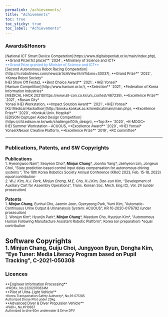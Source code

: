 ```yaml
---
permalink: /achievements/
title: "Achivements"
toc: true
toc_sticky: true
toc_label: "Achievements"
---
```

### Awards&Honors
<span style="font-size:0.8em;">
[National ICT Smart Device Competetion](https://www.digitalopenlab.or.kr/main/index.php), **Grand Prize(1st place)** `2024`, *Ministery of Science and ICT*<br>
<span style="color:#4993FE">**Grand Prize granted by Minister of Science and ICT**</span>
</span>
<br>
<span style="font-size:0.8em;">
[Second Autonomous Robot Racing Competetion](http://m.irobotnews.com/news/articleView.html?idxno=30037), **Grand Prize** `2022`, *Korea Robot Society*
</span>
<br>
<span style="font-size:0.8em;">
IHEI Show Off Festa2, **Best Choice Award** `2021`, *IHEI Yonsei*
</span>
<br>
<span style="font-size:0.8em;">
[Hanium Competition](http://www.hanium.or.kr/), **Selection** `2021`, *Federation of Korea Information Industries*
</span>
<br>
<span style="font-size:0.8em;">
[MEDICAL HACK 2021](https://www.all-con.co.kr/uni_contest/467239), **Excellence Prize** `2021`, *Busan City*
</span>
<br>
<span style="font-size:0.8em;">
Yonsei IHEI Workstation, **Impact Solution Award** `2021`, *IHEI Yonsei*
</span>
<br>
<span style="font-size:0.8em;">
[KU Medical Hackathon](http://biosku.konkuk.ac.kr/medical/main/main.php), **Excellence Prize** `2020`, *Konkuk Univ. Hospital*
</span>
<br>
<span style="font-size:0.8em;">
[EDISON Coptuper Aided Design Competition](https://cfd.edison.re.kr/web/challenge/10th_design), **Top 8** `2020`, *K-MOOC*
</span>
<br>
<span style="font-size:0.8em;">
IHEI Summer Workstation - ACUOUS, **Excellence Award** `2020`, *IHEI Yonsei*
</span>
<br>
<span style="font-size:0.8em;">
YonseiXNexon Creative Platform, **Excellence Prize** `2019`, *RC committee*
</span>

---
### Publications, Patents, and SW Copyrights
**Publications**
<br>
<span style="font-size:0.8em;">
    1. Hyeongwoo Nam*, Seoyeon Choi*, **Minjun Chang***, Joonho Yang*, Jaehyeon Lim, Jongeun Choi, “State prediction based control input delay compensation for autonomous driving systems ”, The 18th Korea Robotics Society Annual Conference (KRoC 2023, Feb. 15-18, 2023)     *equal contribution<br>
    2. W.J. Kim, H.J. Park, Minjun Chang, M.E. Cho, H.J.Kim, Dae-eun Kim*, “Development of Auxiliary Cart for Assembly Operations”, Trans. Korean Soc. Mech. Eng.(C), Vol. 24 (under prosecution)
</span>

**Patents**
<br>
<span style="font-size:0.8em;">
    1. **Minjun Chang**, Eunhui Cho, Jaemin Jeon, Gyeryeong Park, Yumi Kim, "Automatic-Continuous Urine Output & Urinanalysis System: ACUOUS", KR 10-2020-0176792 (under prosecution)
</span>
<br>
<span style="font-size:0.8em;">
    2. Wonjun Kim*, Hyunjin Park*, **Minjun Chang***, Meedum Cho, Hyunjun Kim*, "Autonomous Human Following Manufacture Assistant Robotic Platform", Korea (on preparation) *equal contribution
</span>

**Software Copyrights**
<br>
<span style="font-size:0.8em;">
    1. **Minjun Chang**, Guiju Choi, Jungyoon Byun, Dongha Kim, "Eye Tuner: Media Literacy Program based on Pupil Tracking",  C-2021-050308
</span>
<br>
---
### Licences
<span style="font-size:0.8em;">
**Engineer Information Processing**
</span>
<br>
<span style="font-size:0.7em;">
*HRDK*, No.23202070834M
</span>
<br>
<span style="font-size:0.8em;">
**Pilot of Ultra-Light Vehicle**
</span>
<br>
<span style="font-size:0.7em;">
*Korea Transportation Safety Authority*, No.91-071285
<br>Authorized Drone Pilot under 20kg
</span>
<br>
<span style="font-size:0.8em;">
**Advanced Diver & Diver Propulsion Vehicle**
</span>
<br>
<span style="font-size:0.7em;">
*PADI*, No.#710657
<br>Authorized to dive 60m underwater & Drive DPV
</span>